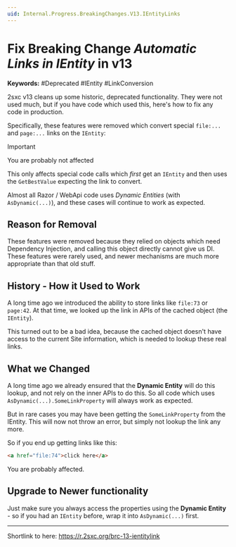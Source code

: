 ```yaml
---
uid: Internal.Progress.BreakingChanges.V13.IEntityLinks
---
```


# Fix Breaking Change _Automatic Links in IEntity_ in v13

**Keywords:** #Deprecated #IEntity #LinkConversion

2sxc v13 cleans up some historic, deprecated functionality. They were not used much, but if you have code which used this, here's how to fix any code in production. 

Specifically, these features were removed which convert special `file:...` and `page:...` links on the `IEntity`:

> [!IMPORTANT]
> You are probably not affected
> 
> This only affects special code calls which _first_ get an `IEntity` and then uses the `GetBestValue` expecting the link to convert. 
>
> Almost all Razor / WebApi code uses _Dynamic Entities_ (with `AsDynamic(...)`), and these cases will continue to work as expected.

## Reason for Removal

These features were removed because they relied on objects which need Dependency Injection, and calling this object directly cannot give us DI.
These features were rarely used, and newer mechanisms are much more appropriate than that old stuff. 

## History - How it Used to Work

A long time ago we introduced the ability to store links like `file:73` or `page:42`. 
At that time, we looked up the link in APIs of the cached object (the `IEntity`). 

This turned out to be a bad idea, because the cached object doesn't have access to the current Site information, which is needed to lookup these real links. 

## What we Changed

A long time ago we already ensured that the **Dynamic Entity** will do this lookup, and not rely on the inner APIs to do this. 
So all code which uses `AsDynamic(...).SomeLinkProperty` will always work as expected. 

But in rare cases you may have been getting the `SomeLinkProperty` from the IEntity. This will now not throw an error, but simply not lookup the link any more. 

So if you end up getting links like this:

```html
<a href="file:74">click here</a>
```

You are probably affected. 

## Upgrade to Newer functionality

Just make sure you always access the properties using the **Dynamic Entity** - so if you had an `IEntity` before, wrap it into `AsDynamic(...)` first. 

---

Shortlink to here: https://r.2sxc.org/brc-13-ientitylink